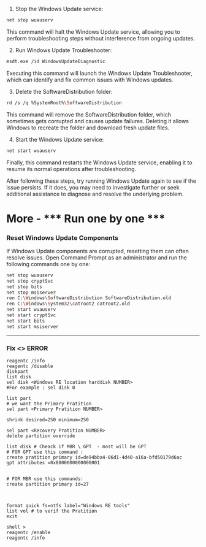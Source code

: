 1. Stop the Windows Update service:
```bash
net stop wuauserv
```
This command will halt the Windows Update service, allowing you to perform troubleshooting steps without interference from ongoing updates.

2. Run Windows Update Troubleshooter:
```bash
msdt.exe /id WindowsUpdateDiagnostic
```
Executing this command will launch the Windows Update Troubleshooter, which can identify and fix common issues with Windows updates.

3. Delete the SoftwareDistribution folder:
```bash
rd /s /q %SystemRoot%\SoftwareDistribution
```
This command will remove the SoftwareDistribution folder, which sometimes gets corrupted and causes update failures. Deleting it allows Windows to recreate the folder and download fresh update files.

4. Start the Windows Update service:
```bash
net start wuauserv
```
Finally, this command restarts the Windows Update service, enabling it to resume its normal operations after troubleshooting.

After following these steps, try running Windows Update again to see if the issue persists. If it does, you may need to investigate further or seek additional assistance to diagnose and resolve the underlying problem.


# More - *** Run one by one ***
### Reset Windows Update Components
If Windows Update components are corrupted, resetting them can often resolve issues. Open Command Prompt as an administrator and run the following commands one by one:
```bash
net stop wuauserv
net stop cryptSvc
net stop bits
net stop msiserver
ren C:\Windows\SoftwareDistribution SoftwareDistribution.old
ren C:\Windows\System32\catroot2 catroot2.old
net start wuauserv
net start cryptSvc
net start bits
net start msiserver
```

---

### Fix <> ERROR
```
reagentc /info
reagentc /disable
diskpart
list disk
sel disk <Windows RE location harddisk NUMBER>
#For example : sel disk 0

list part 
# we want the Primary Pratition
sel part <Primary Pratition NUMBER>

shrink desired=250 minimum=250 

sel part <Recovery Pratition NUMBER>
delete partition override

list disk # Cheack if MBR \ GPT  - most will be GPT
# FOR GPT use this command :
create pratition primary id=de94bba4-06d1-4d40-a16a-bfd50179d6ac
gpt attributes =0x8000000000000001


# FOR MBR use this commands:
create partition primary id=27



format quick fs=ntfs label="Windows RE tools"
list vol # to verif the Pratition 
exit

shell >
reagentc /enable
reagentc /info
```
